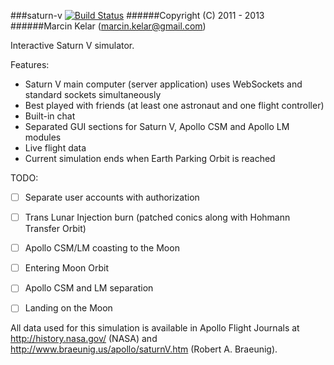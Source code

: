 ###saturn-v [![Build Status](https://travis-ci.org/OrionExplorer/saturn-v.png?branch=master)](https://travis-ci.org/OrionExplorer/saturn-v)
######Copyright (C) 2011 - 2013
######Marcin Kelar (marcin.kelar@gmail.com)

Interactive Saturn V simulator.

Features:
* Saturn V main computer (server application) uses WebSockets and standard sockets simultaneously
* Best played with friends (at least one astronaut and one flight controller)
* Built-in chat
* Separated GUI sections for Saturn V, Apollo CSM and Apollo LM modules
* Live flight data
* Current simulation ends when Earth Parking Orbit is reached

TODO:
- [ ] Separate user accounts with authorization
- [ ] Trans Lunar Injection burn (patched conics along with Hohmann Transfer Orbit)
- [ ] Apollo CSM/LM coasting to the Moon
- [ ] Entering Moon Orbit
- [ ] Apollo CSM and LM separation
- [ ] Landing on the Moon


All data used for this simulation is available in Apollo Flight Journals at http://history.nasa.gov/ (NASA) and http://www.braeunig.us/apollo/saturnV.htm (Robert A. Braeunig).
